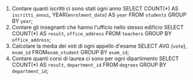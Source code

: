 1. Contare quanti iscritti ci sono stati ogni anno
   SELECT COUNT(\*) AS `iscritti_annui`, YEAR(`enrolment_date`) AS `year` FROM `students` GROUP BY `year`;
2. Contare gli insegnanti che hanno l'ufficio nello stesso edificio
   SELECT COUNT(\*) AS `result`, `office_address` FROM `teachers` GROUP BY `office_address`;
3. Calcolare la media dei voti di ogni appello d'esame
   SELECT AVG (`vote`), `exam_id` FROM`exam_student` GROUP BY `exam_id`;
4. Contare quanti corsi di laurea ci sono per ogni dipartimento
   SELECT COUNT(\*) AS `result`, `department_id` FROM `degrees` GROUP BY `department_id`;
